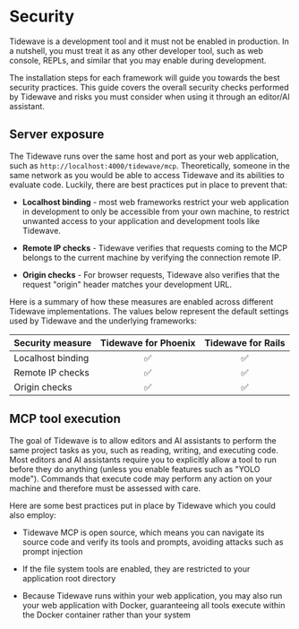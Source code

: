 # Security

Tidewave is a development tool and it must not be enabled in production.
In a nutshell, you must treat it as any other developer tool, such as web
console, REPLs, and similar that you may enable during development.

The installation steps for each framework will guide you towards the best
security practices. This guide covers the overall security checks performed
by Tidewave and risks you must consider when using it through an editor/AI
assistant.

## Server exposure

The Tidewave runs over the same host and port as your web application,
such as `http://localhost:4000/tidewave/mcp`. Theoretically, someone in
the same network as you would be able to access Tidewave and its abilities
to evaluate code. Luckily, there are best practices put in place to prevent
that:

  * **Localhost binding** - most web frameworks restrict your web application
    in development to only be accessible from your own machine, to restrict
    unwanted access to your application and development tools like Tidewave.

  * **Remote IP checks** - Tidewave verifies that requests coming to the
    MCP belongs to the current machine by verifying the connection remote IP.

  * **Origin checks** - For browser requests, Tidewave also verifies that
    the request "origin" header matches your development URL.

Here is a summary of how these measures are enabled across different Tidewave
implementations. The values below represent the default settings used by Tidewave
and the underlying frameworks:

| Security measure             | Tidewave for Phoenix | Tidewave for Rails |
| :--------------------------- | :------------------: | :----------------: |
| Localhost binding            | ✅                    | ✅                  |
| Remote IP checks             | ✅                    | ✅                  |
| Origin checks                | ✅                    | ✅                  |

## MCP tool execution

The goal of Tidewave is to allow editors and AI assistants to perform the same
project tasks as you, such as reading, writing, and executing code. Most editors
and AI assistants require you to explicitly allow a tool to run before they do
anything (unless you enable features such as "YOLO mode"). Commands that execute
code may perform any action on your machine and therefore must be assessed with care.

Here are some best practices put in place by Tidewave which you could also employ:

  * Tidewave MCP is open source, which means you can navigate its source
    code and verify its tools and prompts, avoiding attacks such as prompt injection

  * If the file system tools are enabled, they are restricted to your application
    root directory

  * Because Tidewave runs within your web application, you may also run your web
    application with Docker, guaranteeing all tools execute within the Docker container
    rather than your system
